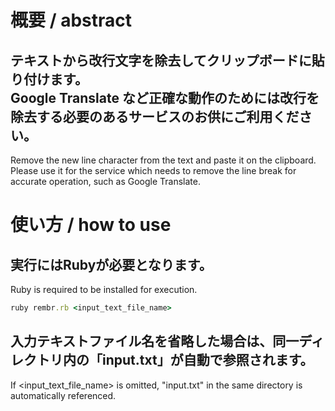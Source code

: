 # 概要 / abstract

テキストから改行文字を除去してクリップボードに貼り付けます。  
Google Translate など正確な動作のためには改行を除去する必要のあるサービスのお供にご利用ください。
-----
Remove the new line character from the text and paste it on the clipboard.  
Please use it for the service which needs to remove the line break for accurate operation, such as Google Translate.

# 使い方 / how to use

実行にはRubyが必要となります。
-----
Ruby is required to be installed for execution.

```ruby
ruby rembr.rb <input_text_file_name>
```

入力テキストファイル名を省略した場合は、同一ディレクトリ内の「input.txt」が自動で参照されます。
-----
If <input_text_file_name> is omitted, "input.txt" in the same directory is automatically referenced.
